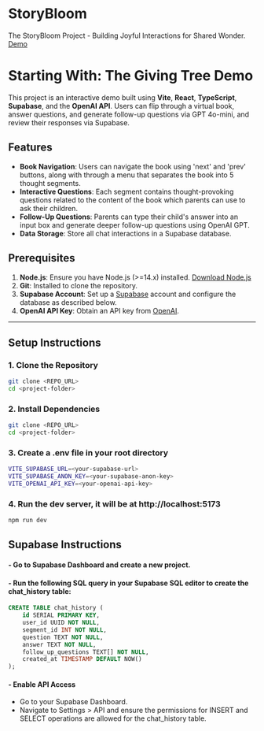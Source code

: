 # StoryBloom
The StoryBloom Project - Building Joyful Interactions for Shared Wonder. [Demo](https://www.loom.com/share/b9fe1aeac2e9494dadd654814d29e796?sid=c3d11bf9-dc38-4345-a97e-aa07280ba1d1)

# Starting With: The Giving Tree Demo

This project is an interactive demo built using **Vite**, **React**, **TypeScript**, **Supabase**, and the **OpenAI API**. Users can flip through a virtual book, answer questions, and generate follow-up questions via GPT 4o-mini, and review their responses via Supabase.

## Features
- **Book Navigation**: Users can navigate the book using 'next' and 'prev' buttons, along with through a menu that separates the book into 5 thought segments.
- **Interactive Questions**: Each segment contains thought-provoking questions related to the content of the book which parents can use to ask their children.
- **Follow-Up Questions**: Parents can type their child's answer into an input box and generate deeper follow-up questions using OpenAI GPT.
- **Data Storage**: Store all chat interactions in a Supabase database.

## Prerequisites
1. **Node.js**: Ensure you have Node.js (>=14.x) installed. [Download Node.js](https://nodejs.org/)
2. **Git**: Installed to clone the repository.
3. **Supabase Account**: Set up a [Supabase](https://supabase.com/) account and configure the database as described below.
4. **OpenAI API Key**: Obtain an API key from [OpenAI](https://platform.openai.com/).

---

## Setup Instructions

### 1. Clone the Repository
```bash
git clone <REPO_URL>
cd <project-folder>
```
### 2. Install Dependencies
```bash
git clone <REPO_URL>
cd <project-folder>
```
### 3. Create a .env file in your root directory
```bash
VITE_SUPABASE_URL=<your-supabase-url>
VITE_SUPABASE_ANON_KEY=<your-supabase-anon-key>
VITE_OPENAI_API_KEY=<your-openai-api-key>
```
### 4. Run the dev server, it will be at http://localhost:5173
```bash
npm run dev
```

## Supabase Instructions
#### - Go to Supabase Dashboard and create a new project.
#### - Run the following SQL query in your Supabase SQL editor to create the chat_history table:
```sql
CREATE TABLE chat_history (
    id SERIAL PRIMARY KEY,
    user_id UUID NOT NULL,
    segment_id INT NOT NULL,
    question TEXT NOT NULL,
    answer TEXT NOT NULL,
    follow_up_questions TEXT[] NOT NULL,
    created_at TIMESTAMP DEFAULT NOW()
);
```
#### - Enable API Access
- Go to your Supabase Dashboard.
- Navigate to Settings > API and ensure the permissions for INSERT and SELECT operations are allowed for the chat_history table.

